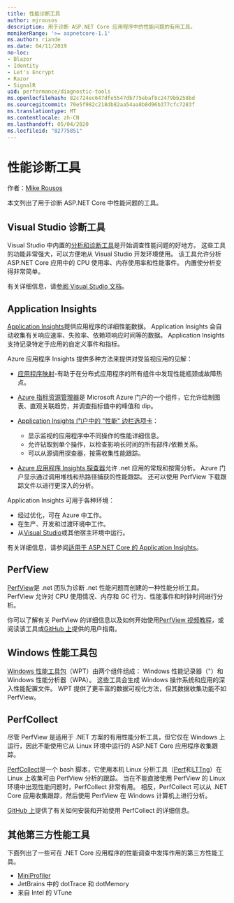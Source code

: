 ```yaml
---
title: 性能诊断工具
author: mjrousos
description: 用于诊断 ASP.NET Core 应用程序中的性能问题的有用工具。
monikerRange: '>= aspnetcore-1.1'
ms.author: riande
ms.date: 04/11/2019
no-loc:
- Blazor
- Identity
- Let's Encrypt
- Razor
- SignalR
uid: performance/diagnostic-tools
ms.openlocfilehash: 82c724ec647dfe5547db775ebaf8c2479bb258bd
ms.sourcegitcommit: 70e5f982c218db82aa54aa8b8d96b377cfc7283f
ms.translationtype: MT
ms.contentlocale: zh-CN
ms.lasthandoff: 05/04/2020
ms.locfileid: "82775851"
---
```

# <a name="performance-diagnostic-tools"></a>性能诊断工具

作者：[Mike Rousos](https://github.com/mjrousos)

本文列出了用于诊断 ASP.NET Core 中性能问题的工具。

## <a name="visual-studio-diagnostic-tools"></a>Visual Studio 诊断工具

Visual Studio 中内置的[分析和诊断工具](/visualstudio/profiling)是开始调查性能问题的好地方。 这些工具的功能非常强大，可以方便地从 Visual Studio 开发环境使用。 该工具允许分析 ASP.NET Core 应用中的 CPU 使用率、内存使用率和性能事件。 内置使分析变得非常简单。

有关详细信息，请[参阅 Visual Studio 文档](/visualstudio/profiling/profiling-overview)。

## <a name="application-insights"></a>Application Insights

[Application Insights](/azure/application-insights/app-insights-overview)提供应用程序的详细性能数据。 Application Insights 会自动收集有关响应速率、失败率、依赖项响应时间等的数据。 Application Insights 支持记录特定于应用的自定义事件和指标。

Azure 应用程序 Insights 提供多种方法来提供对受监视应用的见解：

- [应用程序映射](/azure/application-insights/app-insights-app-map)-有助于在分布式应用程序的所有组件中发现性能瓶颈或故障热点。
- [Azure 指标资源管理器](/azure/azure-monitor/platform/metrics-getting-started)是 Microsoft Azure 门户的一个组件，它允许绘制图表、直观关联趋势，并调查指标值中的峰值和 dip。
- [Application Insights 门户中的 "性能" 边栏选项卡](/azure/application-insights/app-insights-tutorial-performance)：

  - 显示监视的应用程序中不同操作的性能详细信息。
  - 允许钻取到单个操作，以检查影响长时间的所有部件/依赖关系。
  - 可以从源调用探查器，按需收集性能跟踪。

- [Azure 应用程序 Insights 探查器](/azure/azure-monitor/app/profiler)允许 .net 应用的常规和按需分析。  Azure 门户显示通过调用堆栈和热路径捕获的性能跟踪。 还可以使用 PerfView 下载跟踪文件以进行更深入的分析。

Application Insights 可用于各种环境：

- 经过优化，可在 Azure 中工作。
- 在生产、开发和过渡环境中工作。
- 从[Visual Studio](/azure/application-insights/app-insights-visual-studio)或其他宿主环境中运行。

有关详细信息，请参阅[适用于 ASP.NET Core 的 Application Insights](/azure/application-insights/app-insights-asp-net-core)。

## <a name="perfview"></a>PerfView

[PerfView](https://github.com/Microsoft/perfview)是 .net 团队为诊断 .net 性能问题而创建的一种性能分析工具。 PerfView 允许对 CPU 使用情况、内存和 GC 行为、性能事件和时钟时间进行分析。

你可以了解有关 PerfView 的详细信息以及如何开始使用[PerfView 视频教程](https://channel9.msdn.com/Series/PerfView-Tutorial)，或阅读该工具或[GitHub 上](https://github.com/Microsoft/perfview)提供的用户指南。

## <a name="windows-performance-toolkit"></a>Windows 性能工具包

[Windows 性能工具包](/windows-hardware/test/wpt/)（WPT）由两个组件组成： Windows 性能记录器（"）和 Windows 性能分析器（WPA）。 这些工具会生成 Windows 操作系统和应用的深入性能配置文件。 WPT 提供了更丰富的数据可视化方法，但其数据收集功能不如 PerfView。

## <a name="perfcollect"></a>PerfCollect

尽管 PerfView 是适用于 .NET 方案的有用性能分析工具，但它仅在 Windows 上运行，因此不能使用它从 Linux 环境中运行的 ASP.NET Core 应用程序收集跟踪。

[PerfCollect](https://github.com/dotnet/coreclr/blob/master/Documentation/project-docs/linux-performance-tracing.md)是一个 bash 脚本，它使用本机 Linux 分析工具（[Perf](https://perf.wiki.kernel.org/index.php/Main_Page)和[LTTng](https://lttng.org/)）在 Linux 上收集可由 PerfView 分析的跟踪。 当在不能直接使用 PerfView 的 Linux 环境中出现性能问题时，PerfCollect 非常有用。 相反，PerfCollect 可以从 .NET Core 应用收集跟踪，然后使用 PerfView 在 Windows 计算机上进行分析。

[GitHub 上](https://github.com/dotnet/coreclr/blob/master/Documentation/project-docs/linux-performance-tracing.md)提供了有关如何安装和开始使用 PerfCollect 的详细信息。

## <a name="other-third-party-performance-tools"></a>其他第三方性能工具

下面列出了一些可在 .NET Core 应用程序的性能调查中发挥作用的第三方性能工具。

- [MiniProfiler](https://miniprofiler.com/)
- JetBrains 中的 dotTrace 和 dotMemory
- 来自 Intel 的 VTune
